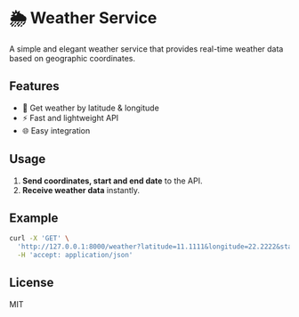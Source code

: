 # 🌦️ Weather Service

A simple and elegant weather service that provides real-time weather data based on geographic coordinates.

## Features

- 📍 Get weather by latitude & longitude
- ⚡ Fast and lightweight API
- 🌐 Easy integration

## Usage

1. **Send coordinates, start and end date** to the API.
2. **Receive weather data** instantly.

## Example

```bash
curl -X 'GET' \
  'http://127.0.0.1:8000/weather?latitude=11.1111&longitude=22.2222&start_date=2024-12-29&end_date=2024-12-30' \
  -H 'accept: application/json'
```

## License

MIT

